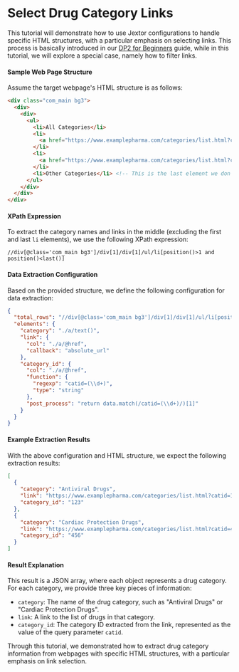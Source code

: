 #  Select Drug Category Links
This tutorial will demonstrate how to use Jextor configurations to handle specific HTML structures, with a particular emphasis on selecting links. This process is basically introduced in our [DP2 for Beginners](Jexter%20Configuration：Extracting%20the%20Category%20in%20'category_step'.md) guide, while in this tutorial, we will explore a special case, namely how to filter links.





#### Sample Web Page Structure

Assume the target webpage's HTML structure is as follows:

```html
<div class="com_main bg3">
  <div>
    <div>
      <ul>
        <li>All Categories</li>
        <li>
          <a href="https://www.examplepharma.com/categories/list.html?catid=123">Antiviral Drugs</a>
        </li>
        <li>
          <a href="https://www.examplepharma.com/categories/list.html?catid=456">Cardiac Protection Drugs</a>
        </li>
        <li>Other Categories</li> <!-- This is the last element we don't need -->
      </ul>
    </div>
  </div>
</div>
```

#### XPath Expression

To extract the category names and links in the middle (excluding the first and last `li` elements), we use the following XPath expression:

```
//div[@class='com_main bg3']/div[1]/div[1]/ul/li[position()>1 and position()<last()]
```

#### Data Extraction Configuration

Based on the provided structure, we define the following  configuration for data extraction:

```json
{
  "total_rows": "//div[@class='com_main bg3']/div[1]/div[1]/ul/li[position()>1 and position()<last()]",
  "elements": {
    "category": "./a/text()",
    "link": {
      "col": "./a/@href",
      "callback": "absolute_url"
    },
    "category_id": {
      "col": "./a/@href",
      "function": {
        "regexp": "catid=(\\d+)",
        "type": "string"
      },
      "post_process": "return data.match(/catid=(\\d+)/)[1]"
    }
  }
}
```

#### Example Extraction Results

With the above configuration and HTML structure, we expect the following extraction results:

```json
[
  {
    "category": "Antiviral Drugs",
    "link": "https://www.examplepharma.com/categories/list.html?catid=123",
    "category_id": "123"
  },
  {
    "category": "Cardiac Protection Drugs",
    "link": "https://www.examplepharma.com/categories/list.html?catid=456",
    "category_id": "456"
  }
]
```

#### Result Explanation

This result is a JSON array, where each object represents a drug category. For each category, we provide three key pieces of information:

- `category`: The name of the drug category, such as "Antiviral Drugs" or "Cardiac Protection Drugs".
- `link`: A link to the list of drugs in that category.
- `category_id`: The category ID extracted from the link, represented as the value of the query parameter `catid`.

Through this tutorial, we demonstrated how to extract drug category information from webpages with specific HTML structures,  with a particular emphasis on link selection.
